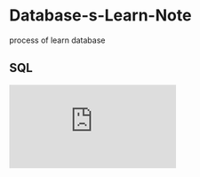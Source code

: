 # Database-s-Learn-Note
process of learn database

## SQL
![SQL's pre(SQL入门)](https://github.com/wnz27/Database-s-Learn-Note/blob/master/SQL's%20pre.md)
